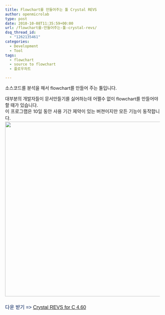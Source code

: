 ```yaml
---
title: Flowchart를 만들어주는 툴 Crystal REVS
author: openmicrolab
type: post
date: 2010-10-08T11:35:59+00:00
url: /flowchart를-만들어주는-툴-crystal-revs/
dsq_thread_id:
  - "1262135461"
categories:
  - Development
  - Tool
tags:
  - flowchart
  - source to flowchart
  - 플로우차트

---
```

<span style="font-size: 11pt; ">소스코드를 분석을 해서 flowchart를 만들어 주는 툴입니다.&nbsp;</span>

<div>
  <span style="font-size: 11pt; ">대부분의 개발자들이 문서만들기를 싫어하는데 어쩔수 없이 flowchart를 만들어야 할 때가 있습니다.&nbsp;</span>
</div>

<div>
  <font class="Apple-style-span" size="4"><span class="Apple-style-span" style="font-size: 15px; line-height: 22px;">이 프로그램은 10일 동안 사용 기간 제약이 있는 버젼이지만 모든 기능이 동작합니다.</span></font>
</div>

<div>
  <font class="Apple-style-span" size="4"><span class="Apple-style-span" style="font-size: 15px; line-height: 22px;"><img loading="lazy" src="/images/1/cfile26.uf.193CC92E4CAF01F26402EA.png" class="aligncenter" width="680" height="570" alt="" filename="Crystal-REVS-for-C_1.png" filemime="image/jpeg" /></span></font>
</div>

<div>
  <font class="Apple-style-span" size="4"><span class="Apple-style-span" style="font-size: 15px; line-height: 22px;"><br /> </span></font>
</div>

<div>
  <span class="Apple-style-span" style="color: rgb(0, 31, 91); font-family: Arial, Helvetica, sans-serif; line-height: normal; font-size: 16px; ">다운 받기 =>&nbsp;<a href="http://www.sgvsarc.com/Regdownloads.asp?pcatid=PL19" target="_blank" title="[http://www.sgvsarc.com/Regdownloads.asp?pcatid=PL19]로 이동합니다.">Crystal REVS for C 4.60</a></span>
</div>

<div>
  <font class="Apple-style-span" color="#001F5B" face="Arial, Helvetica, sans-serif" size="4"><span class="Apple-style-span" style="font-size: 16px; line-height: normal;"><br /> </span></font>
</div>